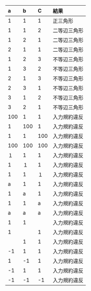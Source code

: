 | a | b | C | 結果 |
| :--- | :--- | :--- | :--- |
| 1 | 1 | 1 | 正三角形 |
| 1 | 1 | 2 | 二等辺三角形 |
| 1 | 2 | 1 | 二等辺三角形 |
| 2 | 1 | 1 | 二等辺三角形 |
| 1 | 2 | 3 | 不等辺三角形 |
| 1 | 3 | 2 | 不等辺三角形 |
| 2 | 1 | 3 | 不等辺三角形 |
| 2 | 3 | 1 | 不等辺三角形 |
| 3 | 1 | 2 | 不等辺三角形 |
| 3 | 2 | 1 | 不等辺三角形 |
| 100 | 1 | 1 | 入力規約違反 |
| 1 | 100 | 1 | 入力規約違反 |
| 1 | 1 | 100 | 入力規約違反 |
| 100 | 100 | 100 | 入力規約違反 |
| １ | 1 | 1 | 入力規約違反 |
| 1 | １ | 1 | 入力規約違反 |
| 1 | 1 | １ | 入力規約違反 |
| a | 1 | 1 | 入力規約違反 |
| 1 | a | 1 | 入力規約違反 |
| 1 | 1 | a | 入力規約違反 |
| a | a | a | 入力規約違反 |
| 1 | 1 |  | 入力規約違反 |
| 1 |  | 1 | 入力規約違反 |
|  | 1 | 1 | 入力規約違反 |
| -1 | 1 | 1 | 入力規約違反 |
| 1 | -1 | 1 | 入力規約違反 |
| -1 | 1 | 1 | 入力規約違反 |
| -1 | -1 | -1 | 入力規約違反 |